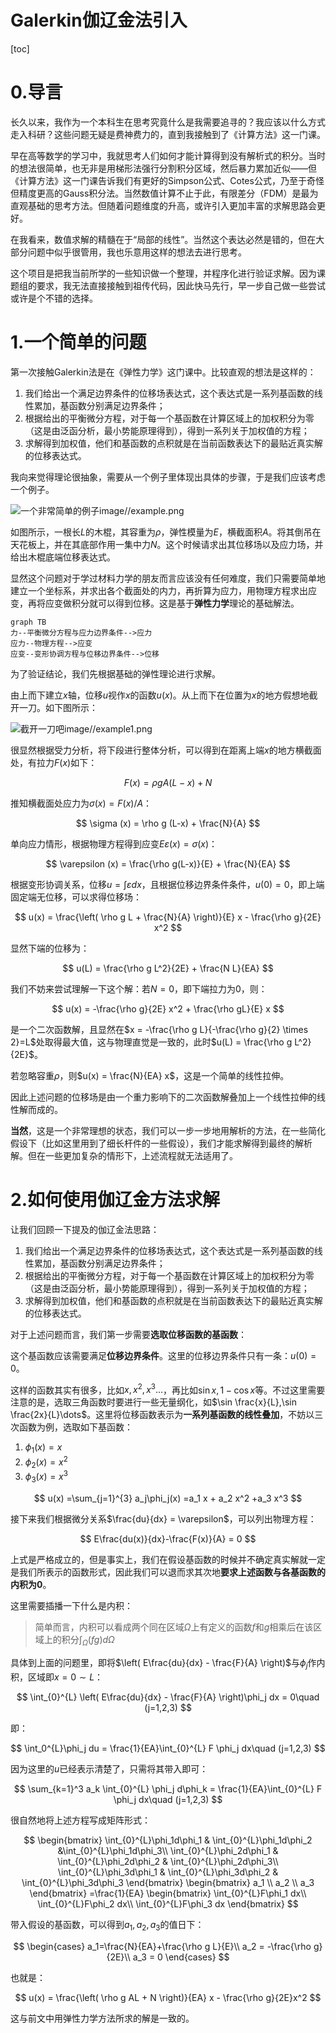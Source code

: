 <h1>Galerkin伽辽金法引入</h1>

[toc]

# 0.导言

长久以来，我作为一个本科生在思考究竟什么是我需要追寻的？我应该以什么方式走入科研？这些问题无疑是费神费力的，直到我接触到了《计算方法》这一门课。

早在高等数学的学习中，我就思考人们如何才能计算得到没有解析式的积分。当时的想法很简单，也无非是用梯形法强行分割积分区域，然后暴力累加近似——但《计算方法》这一门课告诉我们有更好的Simpson公式、Cotes公式，乃至于奇怪但精度更高的Gauss积分法。当然数值计算不止于此，有限差分（FDM）是最为直观基础的思考方法。但随着问题维度的升高，或许引入更加丰富的求解思路会更好。

在我看来，数值求解的精髓在于“局部的线性”。当然这个表达必然是错的，但在大部分问题中似乎很管用，我也乐意用这样的想法去进行思考。

这个项目是把我当前所学的一些知识做一个整理，并程序化进行验证求解。因为课题组的要求，我无法直接接触到祖传代码，因此快马先行，早一步自己做一些尝试或许是个不错的选择。

# 1.一个简单的问题

第一次接触Galerkin法是在《弹性力学》这门课中。比较直观的想法是这样的：

1. 我们给出一个满足边界条件的位移场表达式，这个表达式是一系列基函数的线性累加，基函数分别满足边界条件；
2. 根据给出的平衡微分方程，对于每一个基函数在计算区域上的加权积分为零（这是由泛函分析，最小势能原理得到），得到一系列关于加权值的方程；
3. 求解得到加权值，他们和基函数的点积就是在当前函数表达下的最贴近真实解的位移表达式。

我向来觉得理论很抽象，需要从一个例子里体现出具体的步骤，于是我们应该考虑一个例子。

![一个非常简单的例子image//example.png](image//example.png)

如图所示，一根长$L$的木棍，其容重为$\rho$，弹性模量为$E$，横截面积$A$。将其倒吊在天花板上，并在其底部作用一集中力$N$。这个时候请求出其位移场以及应力场，并给出木棍底端位移表达式。

显然这个问题对于学过材料力学的朋友而言应该没有任何难度，我们只需要简单地建立一个坐标系，并求出各个截面处的内力，再折算为应力，用物理方程求出应变，再将应变做积分就可以得到位移。这是基于**弹性力学**理论的基础解法。

```mermaid
graph TB
力--平衡微分方程与应力边界条件-->应力
应力--物理方程-->应变
应变--变形协调方程与位移边界条件-->位移
```

为了验证结论，我们先根据基础的弹性理论进行求解。

由上而下建立$x$轴，位移$u$视作$x$的函数$u(x)$。从上而下在位置为$x$的地方假想地截开一刀。如下图所示：

![截开一刀吧image//example1.png](image//example1.png)

很显然根据受力分析，将下段进行整体分析，可以得到在距离上端$x$的地方横截面处，有拉力$F(x)$如下：

$$
F(x)=\rho g A(L-x)+N
$$

推知横截面处应力为$\sigma (x)=F(x)/A$：

$$
\sigma (x) = \rho g (L-x) + \frac{N}{A}
$$

单向应力情形，根据物理方程得到应变$E\varepsilon (x) =  \sigma (x)$：

$$
\varepsilon (x) =  \frac{\rho g(L-x)}{E} + \frac{N}{EA}
$$

根据变形协调关系，位移$u = \int \varepsilon dx$，且根据位移边界条件条件，$u(0)=0$，即上端固定端无位移，可以求得位移场：

$$
u(x) = \frac{\left( \rho g L + \frac{N}{A} \right)}{E} x - \frac{\rho g}{2E} x^2
$$

显然下端的位移为：

$$
u(L) = \frac{\rho g L^2}{2E} + \frac{N L}{EA}
$$

我们不妨来尝试理解一下这个解：若$N=0$，即下端拉力为$0$，则：

$$
u(x) = -\frac{\rho g}{2E} x^2 + \frac{\rho gL}{E} x
$$

是一个二次函数解，且显然在$x = -\frac{\rho g L}{-\frac{\rho g}{2} \times 2}=L$处取得最大值，这与物理直觉是一致的，此时$u(L) = \frac{\rho g L^2}{2E}$。

若忽略容重$\rho$，则$u(x) = \frac{N}{EA} x$，这是一个简单的线性拉伸。

因此上述问题的位移场是由一个重力影响下的二次函数解叠加上一个线性拉伸的线性解而成的。

**当然**，这是一个非常理想的状态，我们可以一步一步地用解析的方法，在一些简化假设下（比如这里用到了细长杆件的一些假设），我们才能求解得到最终的解析解。但在一些更加复杂的情形下，上述流程就无法适用了。

# 2.如何使用伽辽金方法求解

让我们回顾一下提及的伽辽金法思路：

1. 我们给出一个满足边界条件的位移场表达式，这个表达式是一系列基函数的线性累加，基函数分别满足边界条件；
2. 根据给出的平衡微分方程，对于每一个基函数在计算区域上的加权积分为零（这是由泛函分析，最小势能原理得到），得到一系列关于加权值的方程；
3. 求解得到加权值，他们和基函数的点积就是在当前函数表达下的最贴近真实解的位移表达式。

对于上述问题而言，我们第一步需要**选取位移函数的基函数**：

这个基函数应该需要满足**位移边界条件**。这里的位移边界条件只有一条：$u(0)=0$。

这样的函数其实有很多，比如$x,x^2,x^3\dots$，再比如$\sin x, 1-\cos x$等。不过这里需要注意的是，选取三角函数时要进行一些无量纲化，如$\sin \frac{x}{L},\sin \frac{2x}{L}\dots$。这里将位移函数表示为**一系列基函数的线性叠加**，不妨以三次函数为例，选取如下基函数：

1. $\phi_1(x) = x$
2. $\phi_2(x) = x^2$
3. $\phi_3(x) = x^3$

$$
u(x) =\sum_{j=1}^{3} a_j\phi_j(x) =a_1 x + a_2 x^2 +a_3 x^3
$$

接下来我们根据微分关系$\frac{du}{dx} = \varepsilon$，可以列出物理方程：

$$
E\frac{du(x)}{dx}-\frac{F(x)}{A} = 0
$$

上式是严格成立的，但是事实上，我们在假设基函数的时候并不确定真实解就一定是我们所表示的函数形式，因此我们可以退而求其次地**要求上述函数与各基函数的内积为$0$**。

这里需要插播一下什么是内积：
> 简单而言，内积可以看成两个同在区域$\Omega$上有定义的函数$f$和$g$相乘后在该区域上的积分$\int _{\Omega} (fg) d \Omega$

具体到上面的问题里，即将$\left( E\frac{du}{dx} - \frac{F}{A} \right)$与$\phi_j$作内积，区域即$x=0\sim L$：

$$
\int_{0}^{L} \left( E\frac{du}{dx} - \frac{F}{A} \right)\phi_j dx = 0\quad (j=1,2,3)
$$

即：

$$
\int_0^{L}\phi_j du = \frac{1}{EA}\int_{0}^{L} F \phi_j dx\quad (j=1,2,3)
$$

因为这里的$u$已经表示清楚了，只需将其带入即可：

$$
\sum_{k=1}^3 a_k \int_{0}^{L} \phi_j d\phi_k = \frac{1}{EA}\int_{0}^{L} F \phi_j dx\quad (j=1,2,3)
$$

很自然地将上述方程写成矩阵形式：

$$
\begin{bmatrix}
\int_{0}^{L}\phi_1d\phi_1 & \int_{0}^{L}\phi_1d\phi_2 &\int_{0}^{L}\phi_1d\phi_3\\
\int_{0}^{L}\phi_2d\phi_1 & \int_{0}^{L}\phi_2d\phi_2 & \int_{0}^{L}\phi_2d\phi_3\\
\int_{0}^{L}\phi_3d\phi_1 & \int_{0}^{L}\phi_3d\phi_2 & \int_{0}^{L}\phi_3d\phi_3
\end{bmatrix}
\begin{bmatrix}
a_1 \\ a_2 \\ a_3
\end{bmatrix}
=\frac{1}{EA}
\begin{bmatrix}
\int_{0}^{L}F\phi_1 dx\\
\int_{0}^{L}F\phi_2 dx\\
\int_{0}^{L}F\phi_3 dx
\end{bmatrix}
$$

带入假设的基函数，可以得到$a_1,a_2,a_3$的值日下：

$$
\begin{cases}
a_1=\frac{N}{EA}+\frac{\rho g L}{E}\\
a_2 = -\frac{\rho g}{2E}\\
a_3 = 0
\end{cases}
$$

也就是：

$$
u(x) = \frac{\left( \rho g AL + N \right)}{EA} x - \frac{\rho g}{2E}x^2
$$

这与前文中用弹性力学方法所求的解是一致的。